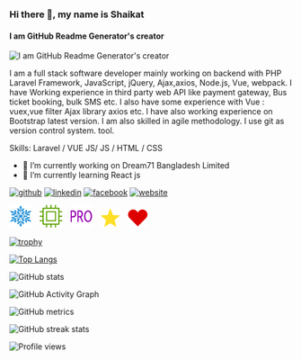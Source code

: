 ### Hi there 👋, my name is Shaikat
#### I am GitHub Readme Generator's creator
![I am GitHub Readme Generator's creator](https://arturssmirnovs.github.io/github-profile-readme-generator/images/banner.png)

I am a full stack software developer mainly working on backend with PHP Laravel Framework, JavaScript, jQuery, Ajax,axios, Node.js, Vue, webpack. I have Working experience in third party web API like payment gateway, Bus ticket booking, bulk SMS etc. I also have some experience with Vue : vuex,vue filter Ajax library axios etc. I have also working experience on Bootstrap latest version. I am also skilled in agile methodology. I use git as version control system. tool.

Skills:  Laravel / VUE JS/ JS / HTML / CSS

- 🔭 I’m currently working on Dream71 Bangladesh Limited 
- 🌱 I’m currently learning React js 


[<img src='https://cdn.jsdelivr.net/npm/simple-icons@3.0.1/icons/github.svg' alt='github' height='40'>](https://github.com/KumarShaikatBala)  [<img src='https://cdn.jsdelivr.net/npm/simple-icons@3.0.1/icons/linkedin.svg' alt='linkedin' height='40'>](https://www.linkedin.com/in/https://www.linkedin.com/in/shaikat-tomal//)  [<img src='https://cdn.jsdelivr.net/npm/simple-icons@3.0.1/icons/facebook.svg' alt='facebook' height='40'>](https://www.facebook.com/https://www.facebook.com/https://www.facebook.com/HunkTomal/)  [<img src='https://cdn.jsdelivr.net/npm/simple-icons@3.0.1/icons/icloud.svg' alt='website' height='40'>](https://kumarshaikatbala.github.io/portfolio/)  

<a href='https://archiveprogram.github.com/'><img src='https://raw.githubusercontent.com/acervenky/animated-github-badges/master/assets/acbadge.gif' width='40' height='40'></a> <a href='https://docs.github.com/en/developers'><img src='https://raw.githubusercontent.com/acervenky/animated-github-badges/master/assets/devbadge.gif' width='40' height='40'></a> <a href='https://github.com/pricing'><img src='https://raw.githubusercontent.com/acervenky/animated-github-badges/master/assets/pro.gif' width='40' height='40'></a> <a href='https://stars.github.com/'><img src='https://raw.githubusercontent.com/acervenky/animated-github-badges/master/assets/starbadge.gif' width='35' height='35'></a> <a href='https://docs.github.com/en/github/supporting-the-open-source-community-with-github-sponsors'><img src='https://raw.githubusercontent.com/acervenky/animated-github-badges/master/assets/sponsorbadge.gif' width='35' height='35'></a> 

[![trophy](https://github-profile-trophy.vercel.app/?username=KumarShaikatBala)](https://github.com/ryo-ma/github-profile-trophy)

[![Top Langs](https://github-readme-stats.vercel.app/api/top-langs/?username=KumarShaikatBala)](https://github.com/anuraghazra/github-readme-stats)

![GitHub stats](https://github-readme-stats.vercel.app/api?username=KumarShaikatBala&show_icons=true&count_private=true)  

![GitHub Activity Graph](https://activity-graph.herokuapp.com/graph?username=KumarShaikatBala)  

![GitHub metrics](https://metrics.lecoq.io/KumarShaikatBala)  

![GitHub streak stats](https://github-readme-streak-stats.herokuapp.com/?user=KumarShaikatBala)  

![Profile views](https://gpvc.arturio.dev/KumarShaikatBala)  
